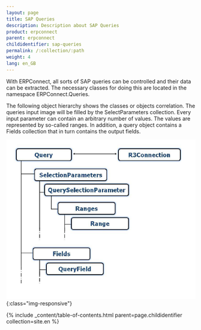 ```yaml
---
layout: page
title: SAP Queries
description: Description about SAP Queries
product: erpconnect
parent: erpconnect
childidentifier: sap-queries
permalink: /:collection/:path
weight: 4
lang: en_GB
---
```


With ERPConnect, all sorts of SAP queries can be controlled and their data can be extracted. The necessary classes for doing this are located in the namespace ERPConnect.Queries.

The following object hierarchy shows the classes or objects correlation. The queries input image will be filled by the SelectParameters collection. Every input parameter can contain an arbitrary number of values. The values are represented by so-called ranges. In addition, a query object contains a Fields collection that in turn contains the output fields.


![SAP Query Object Model](/img/content/SAP-Query-Object-Model.png){:class="img-responsive"}


{% include _content/table-of-contents.html parent=page.childidentifier collection=site.en %}